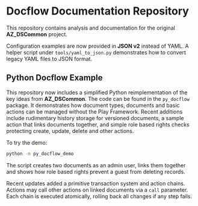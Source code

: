 # Docflow Documentation Repository

This repository contains analysis and documentation for the original **AZ_DSCommon** project.

Configuration examples are now provided in **JSON v2** instead of YAML. A helper script under `tools/yaml_to_json.py` demonstrates how to convert legacy YAML files to JSON format.

## Python Docflow Example

This repository now includes a simplified Python reimplementation of the key
ideas from **AZ_DSCommon**. The code can be found in the `py_docflow` package.
It demonstrates how document types, documents and basic actions can be managed
without the Play Framework. Recent additions include rudimentary history storage
for versioned documents, a sample action that links documents together, and
simple role based rights checks protecting create, update, delete and other
actions.

To try the demo:

```bash
python -m py_docflow_demo
```
The script creates two documents as an admin user, links them together and shows
how role based rights prevent a guest from deleting records.

Recent updates added a primitive transaction system and action chains. Actions
may call other actions on linked documents via a ``call`` parameter. Each chain
is executed atomically, rolling back all changes if any step fails.
